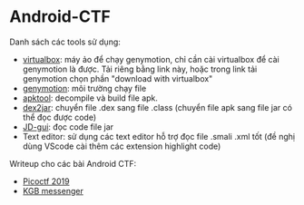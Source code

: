 # Android-CTF

Danh sách các tools sử dụng:
- [virtualbox](https://www.virtualbox.org/wiki/Downloads): máy ảo để chạy genymotion, chỉ cần cài virtualbox để cài genymotion là được. Tải riêng bằng link này, hoặc trong link tải genymotion chọn phần "download with virtualbox"
- [genymotion](https://www.genymotion.com/download/): môi trường chạy file
- [apktool](https://ibotpeaches.github.io/Apktool/install/): decompile và build file apk.
- [dex2jar](https://github.com/pxb1988/dex2jar): chuyển file .dex sang file .class (chuyển file apk sang file jar có thể đọc được code)
- [JD-gui](http://java-decompiler.github.io/): đọc code file jar
- Text editor: sử dụng các text editor hỗ trợ đọc file .smali .xml tốt (đề nghị dùng VScode cài thêm các extension highlight code)

Writeup cho các bài Android CTF:
- [Picoctf 2019](https://github.com/MinhNhatTran/Android-CTF/blob/master/KGB%20messenger/writeup.md)
- [KGB messenger]()
